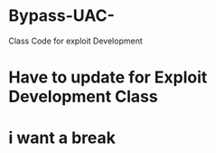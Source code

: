 # Bypass-UAC-
Class Code for exploit Development 
# Have to update for Exploit Development Class 
# i want a break 
